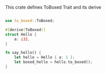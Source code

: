 This crate defines ToBoxed Trait and its derive

``` rust

use to_boxed::ToBoxed;

#[derive(ToBoxed)]
struct Hello {
    a: i32,
}

fn say_hello() {
    let hello = Hello { a: 1 };
    let boxed_hello = hello.to_boxed();
}
```

